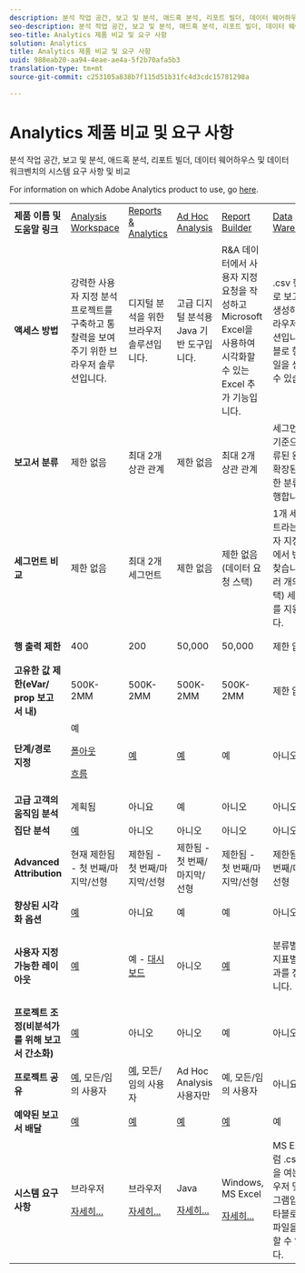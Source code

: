 ```yaml
---
description: 분석 작업 공간, 보고 및 분석, 애드혹 분석, 리포트 빌더, 데이터 웨어하우스 및 데이터 워크벤치의 시스템 요구 사항 및 비교
seo-description: 분석 작업 공간, 보고 및 분석, 애드혹 분석, 리포트 빌더, 데이터 웨어하우스 및 데이터 워크벤치의 시스템 요구 사항 및 비교
seo-title: Analytics 제품 비교 및 요구 사항
solution: Analytics
title: Analytics 제품 비교 및 요구 사항
uuid: 988eab20-aa94-4eae-ae4a-5f2b70afa5b3
translation-type: tm+mt
source-git-commit: c253105a838b7f115d51b31fc4d3cdc15781298a

---
```



# Analytics 제품 비교 및 요구 사항

분석 작업 공간, 보고 및 분석, 애드혹 분석, 리포트 빌더, 데이터 웨어하우스 및 데이터 워크벤치의 시스템 요구 사항 및 비교

For information on which Adobe Analytics product to use, go [here](/help/admin/c-analytics-product-comparison/which-analytics-tool.md).

<table id="table_8A42BE3253024552A170F6471B1E4D1D"> 
 <tbody> 
  <tr> 
   <td> <b>제품 이름 및 도움말 링크</b> </td> 
   <td> <a href="https://marketing.adobe.com/resources/help/en_US/analytics/analysis-workspace/"> Analysis Workspace </a> </td> 
   <td> <a href="https://marketing.adobe.com/resources/help/en_US/sc/user/index.html"> Reports &amp; Analytics </a> </td> 
   <td> <a href="https://marketing.adobe.com/resources/help/en_US/dsc/"> Ad Hoc Analysis </a> </td> 
   <td> <a href="https://marketing.adobe.com/resources/help/en_US/arb/index.html"> Report Builder </a> </td> 
   <td colname="col06"> <a href="https://marketing.adobe.com/resources/help/en_US/reference/data_warehouse.html"> Data Warehouse </a> </td> 
   <td colname="col6"> <a href="https://docs.adobe.com/content/help/en/data-workbench/using/home.html"> Data Workbench </a> </td> 
  </tr> 
  <tr> 
   <td> <b>액세스 방법</b> </td> 
   <td> 강력한 사용자 지정 분석 프로젝트를 구축하고 통찰력을 보여주기 위한 브라우저 솔루션입니다. </td> 
   <td> 디지털 분석을 위한 브라우저 솔루션입니다. </td> 
   <td> 고급 디지털 분석용 Java 기반 도구입니다. </td> 
   <td> R&amp;A 데이터에서 사용자 지정 요청을 작성하고 Microsoft Excel을 사용하여 시각화할 수 있는 Excel 추가 기능입니다. </td> 
   <td colname="col06"> <span class="filepath">.csv</span> 형식으로 보고서를 생성하는 브라우저 솔루션입니다. 타블로 형식 파일을 생성할 수 있습니다. </td> 
   <td colname="col6"> 사용자 지정 속성 모델링, 예측 분석 및 360 고객 분석과 같은 고급 분석용 다중 채널 분석 도구입니다. </td> 
  </tr> 
  <tr> 
   <td> <b>보고서 분류</b> </td> 
   <td> 제한 없음 </td> 
   <td> 최대 2개 상관 관계 </td> 
   <td> 제한 없음 </td> 
   <td> 최대 2개 상관 관계 </td> 
   <td colname="col06"> 세그먼트를 기준으로 분류된 완전히 확장된 무제한 분류를 수행합니다. </td> 
   <td colname="col6"> 제한 없음 </td> 
  </tr> 
  <tr> 
   <td> <b>세그먼트 비교</b> </td> 
   <td> 제한 없음 </td> 
   <td> 최대 2개 세그먼트 </td> 
   <td> 제한 없음 </td> 
   <td> 제한 없음(데이터 요청 스택) </td> 
   <td colname="col06"> 1개 세그먼트라는 사용자 지정 코드에서 변수를 찾습니다. 여러 개의(스택) 세그먼트를 지원합니다. </td> 
   <td colname="col6"> 제한 없음 </td> 
  </tr> 
  <tr> 
   <td> <b>행 출력 제한</b> </td> 
   <td> 400 </td> 
   <td> 200 </td> 
   <td> 50,000 </td> 
   <td> 50,000 </td> 
   <td colname="col06"> 제한 없음 </td> 
   <td colname="col6"> 사용자 지정 가능 </td> 
  </tr> 
  <tr> 
   <td> <b>고유한 값 제한(eVar/ prop 보고서 내)</b> </td> 
   <td> 500K-2MM </td> 
   <td> 500K-2MM </td> 
   <td> 500K-2MM </td> 
   <td> 500K-2MM </td> 
   <td colname="col06"> 제한 없음 </td> 
   <td colname="col6"> 사용자 지정 가능 </td> 
  </tr> 
  <tr> 
   <td> <b>단계/경로 지정</b> </td> 
   <td> 예 <p> </p> <a href="https://marketing.adobe.com/resources/help/en_US/analytics/analysis-workspace/fallout_flow.html"> 폴아웃 </a> <p> <a href="https://marketing.adobe.com/resources/help/en_US/analytics/analysis-workspace/flow.html"> 흐름 </a> </p> </td> 
   <td> <a href="https://marketing.adobe.com/resources/help/en_US/sc/user/reports.html"> 예 </a> </td> 
   <td> <a href="https://marketing.adobe.com/resources/help/en_US/dsc/c_reports_paths.html"> 예 </a> </td> 
   <td> 예 </td> 
   <td colname="col06"> 아니오 </td> 
   <td colname="col6"> 예 </td> 
  </tr> 
  <tr> 
   <td> <b>고급 고객의 움직임 분석</b> </td> 
   <td> 계획됨 </td> 
   <td> 아니요 </td> 
   <td> 예 </td> 
   <td> 아니오 </td> 
   <td colname="col06"> 아니오 </td> 
   <td colname="col6"> 예 </td> 
  </tr> 
  <tr> 
   <td> <b>집단 분석</b> </td> 
   <td> <a href="https://marketing.adobe.com/resources/help/en_US/analytics/analysis-workspace/cohort_analysis.html"> 예 </a> </td> 
   <td> 아니오 </td> 
   <td> 아니오 </td> 
   <td> 아니오 </td> 
   <td colname="col06"> 아니오 </td> 
   <td colname="col6"> 예 </td> 
  </tr> 
  <tr> 
   <td> <b>Advanced Attribution</b> </td> 
   <td> 현재 제한됨 - 첫 번째/마지막/선형 </td> 
   <td> 제한됨 - 첫 번째/마지막/선형 </td> 
   <td> 제한됨 - 첫 번째/마지막/선형 </td> 
   <td> 제한됨 - 첫 번째/마지막/선형 </td> 
   <td colname="col06"> 제한됨 - 첫 번째/마지막/선형 </td> 
   <td colname="col6"> 예 </td> 
  </tr> 
  <tr> 
   <td> <b>향상된 시각화 옵션</b> </td> 
   <td> <a href="https://marketing.adobe.com/resources/help/en_US/analytics/analysis-workspace/analysis-workspace-features.html"> 예 </a> </td> 
   <td> 아니요 </td> 
   <td> 예 </td> 
   <td> 예 </td> 
   <td colname="col06"> 아니오 </td> 
   <td colname="col6"> 예 </td> 
  </tr> 
  <tr> 
   <td> <b>사용자 지정 가능한 레이아웃</b> </td> 
   <td> <a href="https://marketing.adobe.com/resources/help/en_US/analytics/analysis-workspace/analysis-workspace-features.html"> 예 </a> </td> 
   <td> 예 - <a href="https://marketing.adobe.com/resources/help/en_US/sc/user/dashboard.html">대시보드 </a> </td> 
   <td> 아니오 </td> 
   <td> <a href="https://marketing.adobe.com/resources/help/en_US/arb/configure_the_custom_layout.html"> 예 </a> </td> 
   <td colname="col06"> <p> 분류별 또는 지표별로 결과를 정렬합니다. </p> </td> 
   <td colname="col6"> 예 </td> 
  </tr> 
  <tr> 
   <td> <b>프로젝트 조정(비분석가를 위해 보고서 간소화)</b> </td> 
   <td> <a href="https://marketing.adobe.com/resources/help/en_US/analytics/analysis-workspace/curate.html"> 예 </a> </td> 
   <td> 아니오 </td> 
   <td> 아니오 </td> 
   <td> 예 </td> 
   <td colname="col06"> 아니오 </td> 
   <td colname="col6"> 예 </td> 
  </tr> 
  <tr> 
   <td> <b>프로젝트 공유</b> </td> 
   <td> <a href="https://marketing.adobe.com/resources/help/en_US/analytics/analysis-workspace/curate.html"> 예</a>, 모든/임의 사용자 </td> 
   <td> <a href="https://marketing.adobe.com/resources/help/en_US/sc/user/scheduling.html"> 예</a>, 모든/임의 사용자 </td> 
   <td> Ad Hoc Analysis 사용자만 </td> 
   <td> 예, 모든/임의 사용자 </td> 
   <td colname="col06"> 아니요 </td> 
   <td colname="col6"> 예 </td> 
  </tr> 
  <tr> 
   <td> <b>예약된 보고서 배달</b> </td> 
   <td> <a href="https://marketing.adobe.com/resources/help/en_US/analytics/analysis-workspace/schedule-projects.html"> 예 </a> </td> 
   <td> <a href="https://marketing.adobe.com/resources/help/en_US/sc/user/scheduling.html"> 예 </a> </td> 
   <td> <a href="https://marketing.adobe.com/resources/help/en_US/dsc/c_schedule.html"> 예 </a> </td> 
   <td> <a href="https://marketing.adobe.com/resources/help/en_US/arb/schedule_report_requests.html"> 예 </a> </td> 
   <td colname="col06"> 예 </td> 
   <td colname="col6"> 예 </td> 
  </tr> 
  <tr> 
   <td> <b>시스템 요구 사항</b> </td> 
   <td> <p>브라우저 </p> <p> <a href="https://marketing.adobe.com/resources/help/en_US/sc/user/requirements.html"> 자세히... </a> </p> </td> 
   <td> <p>브라우저 </p> <p> <a href="https://marketing.adobe.com/resources/help/en_US/sc/user/requirements.html"> 자세히... </a> </p> </td> 
   <td> <p>Java </p> <p> <a href="https://marketing.adobe.com/resources/help/en_US/dsc/c_sys_reqs.html"> 자세히... </a> </p> </td> 
   <td> <p>Windows, MS Excel </p> <p> <a href="https://marketing.adobe.com/resources/help/en_US/arb/system_requirements.html"> 자세히... </a> </p> </td> 
   <td colname="col06"> MS Excel처럼 <span class="filepath">.csv</span> 파일을 여는 브라우저 및 프로그램입니다. 타블로 형식 파일을 생성할 수 있습니다. </td> 
   <td colname="col6"> Windows 64비트, OpenGL 3.2용 그래픽 어댑터(<u> <a href="https://marketing.adobe.com/resources/help/en_US/insight/install/c_Data_Workbench_Client_install.html"> 자세히... </a></u> ) </td> 
  </tr> 
 </tbody> 
</table>

